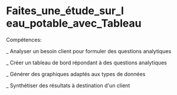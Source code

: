 # Faites_une_étude_sur_l eau_potable_avec_Tableau

Compétences:

_ Analyser un besoin client pour formuler des questions analytiques

_ Créer un tableau de bord répondant à des questions analytiques

_ Générer des graphiques adaptés aux types de données

_ Synthétiser des résultats à destination d'un client

